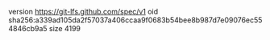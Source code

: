 version https://git-lfs.github.com/spec/v1
oid sha256:a339ad105da2f57037a406ccaa9f0683b54bee8b987d7e09076ec554846cb9a5
size 4199
